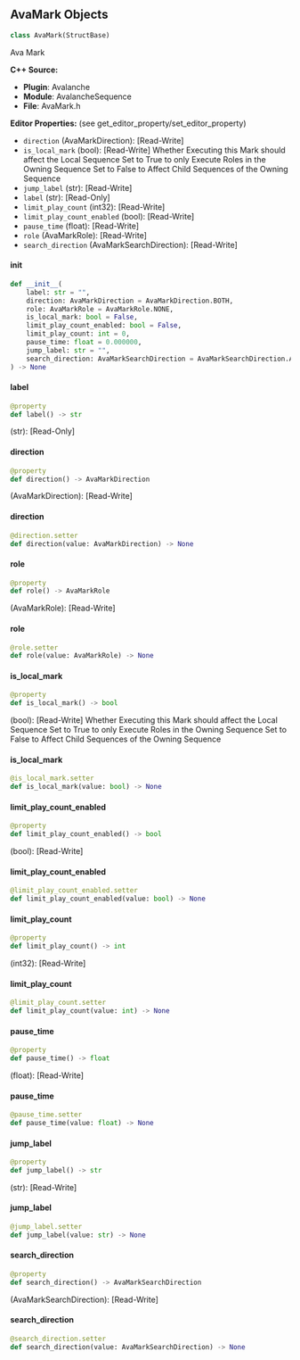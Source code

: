 ## AvaMark Objects

```python
class AvaMark(StructBase)
```

Ava Mark

**C++ Source:**

- **Plugin**: Avalanche
- **Module**: AvalancheSequence
- **File**: AvaMark.h

**Editor Properties:** (see get_editor_property/set_editor_property)

- ``direction`` (AvaMarkDirection):  [Read-Write]
- ``is_local_mark`` (bool):  [Read-Write] Whether Executing this Mark should affect the Local Sequence
  Set to True to only Execute Roles in the Owning Sequence
  Set to False to Affect Child Sequences of the Owning Sequence
- ``jump_label`` (str):  [Read-Write]
- ``label`` (str):  [Read-Only]
- ``limit_play_count`` (int32):  [Read-Write]
- ``limit_play_count_enabled`` (bool):  [Read-Write]
- ``pause_time`` (float):  [Read-Write]
- ``role`` (AvaMarkRole):  [Read-Write]
- ``search_direction`` (AvaMarkSearchDirection):  [Read-Write]

<a id="unreal.AvaMark.__init__"></a>

#### __init__

```python
def __init__(
    label: str = "",
    direction: AvaMarkDirection = AvaMarkDirection.BOTH,
    role: AvaMarkRole = AvaMarkRole.NONE,
    is_local_mark: bool = False,
    limit_play_count_enabled: bool = False,
    limit_play_count: int = 0,
    pause_time: float = 0.000000,
    jump_label: str = "",
    search_direction: AvaMarkSearchDirection = AvaMarkSearchDirection.ALL
) -> None
```

<a id="unreal.AvaMark.label"></a>

#### label

```python
@property
def label() -> str
```

(str):  [Read-Only]

<a id="unreal.AvaMark.direction"></a>

#### direction

```python
@property
def direction() -> AvaMarkDirection
```

(AvaMarkDirection):  [Read-Write]

<a id="unreal.AvaMark.direction"></a>

#### direction

```python
@direction.setter
def direction(value: AvaMarkDirection) -> None
```

<a id="unreal.AvaMark.role"></a>

#### role

```python
@property
def role() -> AvaMarkRole
```

(AvaMarkRole):  [Read-Write]

<a id="unreal.AvaMark.role"></a>

#### role

```python
@role.setter
def role(value: AvaMarkRole) -> None
```

<a id="unreal.AvaMark.is_local_mark"></a>

#### is_local_mark

```python
@property
def is_local_mark() -> bool
```

(bool):  [Read-Write] Whether Executing this Mark should affect the Local Sequence
Set to True to only Execute Roles in the Owning Sequence
Set to False to Affect Child Sequences of the Owning Sequence

<a id="unreal.AvaMark.is_local_mark"></a>

#### is_local_mark

```python
@is_local_mark.setter
def is_local_mark(value: bool) -> None
```

<a id="unreal.AvaMark.limit_play_count_enabled"></a>

#### limit_play_count_enabled

```python
@property
def limit_play_count_enabled() -> bool
```

(bool):  [Read-Write]

<a id="unreal.AvaMark.limit_play_count_enabled"></a>

#### limit_play_count_enabled

```python
@limit_play_count_enabled.setter
def limit_play_count_enabled(value: bool) -> None
```

<a id="unreal.AvaMark.limit_play_count"></a>

#### limit_play_count

```python
@property
def limit_play_count() -> int
```

(int32):  [Read-Write]

<a id="unreal.AvaMark.limit_play_count"></a>

#### limit_play_count

```python
@limit_play_count.setter
def limit_play_count(value: int) -> None
```

<a id="unreal.AvaMark.pause_time"></a>

#### pause_time

```python
@property
def pause_time() -> float
```

(float):  [Read-Write]

<a id="unreal.AvaMark.pause_time"></a>

#### pause_time

```python
@pause_time.setter
def pause_time(value: float) -> None
```

<a id="unreal.AvaMark.jump_label"></a>

#### jump_label

```python
@property
def jump_label() -> str
```

(str):  [Read-Write]

<a id="unreal.AvaMark.jump_label"></a>

#### jump_label

```python
@jump_label.setter
def jump_label(value: str) -> None
```

<a id="unreal.AvaMark.search_direction"></a>

#### search_direction

```python
@property
def search_direction() -> AvaMarkSearchDirection
```

(AvaMarkSearchDirection):  [Read-Write]

<a id="unreal.AvaMark.search_direction"></a>

#### search_direction

```python
@search_direction.setter
def search_direction(value: AvaMarkSearchDirection) -> None
```

<a id="unreal.AvaSequenceName"></a>